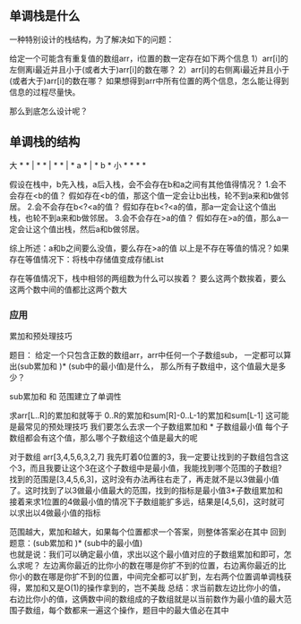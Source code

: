 ## 单调栈是什么
一种特别设计的栈结构，为了解决如下的问题：

给定一个可能含有重复值的数组arr，i位置的数一定存在如下两个信息
1）arr[i]的左侧离i最近并且小于(或者大于)arr[i]的数在哪？
2）arr[i]的右侧离i最近并且小于(或者大于)arr[i]的数在哪？
如果想得到arr中所有位置的两个信息，怎么能让得到信息的过程尽量快。

那么到底怎么设计呢？

## 单调栈的结构

 大              *     *
 |               *     *
 |               *     *
 |               *  a  *
 |               *  b  * 
 小              * * * *
  
 假设在栈中，b先入栈，a后入栈，会不会存在b和a之间有其他值得情况？
 1.会不会存在<b的值？
 假如存在<b的值，那这个值一定会让b出栈，轮不到a来和b做邻居。
 2.会不会存在b<?<a的值？
 假如存在b<?<a的值，那a一定会让这个值出栈，也轮不到a来和b做邻居。
 3.会不会存在>a的值？
 假如存在>a的值，那么a一定会让这个值出栈，然后a和b做邻居。
 
 综上所述：a和b之间要么没值，要么存在>a的值
 以上是不存在等值的情况？如果存在等值情况下：将栈中存储值变成存储List
 
 存在等值情况下，栈中相邻的两组数为什么可以挨着？
 要么这两个数挨着，要么这两个数中间的值都比这两个数大
 
 ### 应用
 累加和预处理技巧
 
 题目：
 给定一个只包含正数的数组arr，arr中任何一个子数组sub，
 一定都可以算出(sub累加和 )* (sub中的最小值)是什么，
 那么所有子数组中，这个值最大是多少？

sub累加和 和 范围建立了单调性

求arr[L..R]的累加和就等于 0..R的累加和sum[R]-0..L-1的累加和sum[L-1]    这可能是最常见的预处理技巧
我们要怎么去求一个子数组累加和 * 子数组最小值   每个子数组都会有这个值，那么哪个子数组这个值是最大的呢

对于数组 arr[3,4,5,6,3,2,7]
我先盯着0位置的3，我一定要让找到的子数组包含这个3，而且我要让这个3在这个子数组中是最小值，我能找到哪个范围的子数组?
找到的范围是[3,4,5,6,3]，这时没有办法再往右走了，再走就不是以3做最小值了。这时找到了以3做最小值最大的范围，找到的指标是最小值3*子数组累加和
接着来求1位置的4做最小值的情况下子数组能扩多远，结果是[4,5,6]，这时就可以求出以4做最小值的指标

范围越大，累加和越大，如果每个位置都求一个答案，则整体答案必在其中
回到题意：(sub累加和 )* (sub中的最小值)   
也就是说：我们可以确定最小值，求出以这个最小值对应的子数组累加和即可，怎么求呢？
左边离你最近的比你小的数在哪是你扩不到的位置，右边离你最近的比你小的数在哪是你扩不到的位置，中间完全都可以扩到，左右两个位置调单调栈获得，累加和又是O(1)的操作拿到的，岂不美哉
总结：求当前数左边比你小的值，右边比你小的值，这俩数中间的数组成的子数组就是以当前数作为最小值的最大范围子数组，每个数都来一遍这个操作，题目中的最大值必在其中
